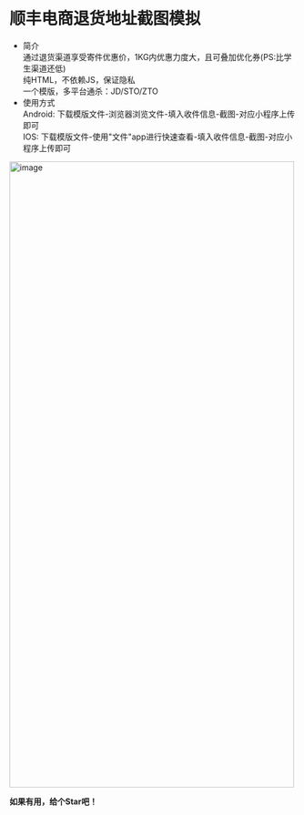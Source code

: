 # 顺丰电商退货地址截图模拟
- 简介  
通过退货渠道享受寄件优惠价，1KG内优惠力度大，且可叠加优化券(PS:比学生渠道还低)  
纯HTML，不依赖JS，保证隐私  
一个模版，多平台通杀：JD/STO/ZTO
- 使用方式  
Android: 下载模版文件-浏览器浏览文件-填入收件信息-截图-对应小程序上传即可  
IOS: 下载模版文件-使用"文件"app进行快速查看-填入收件信息-截图-对应小程序上传即可
<img width="500" height="1100" alt="image" src="https://github.com/user-attachments/assets/478fc3ef-88cc-49b2-9d38-6ffcbd834e70" />

**如果有用，给个Star吧！**
